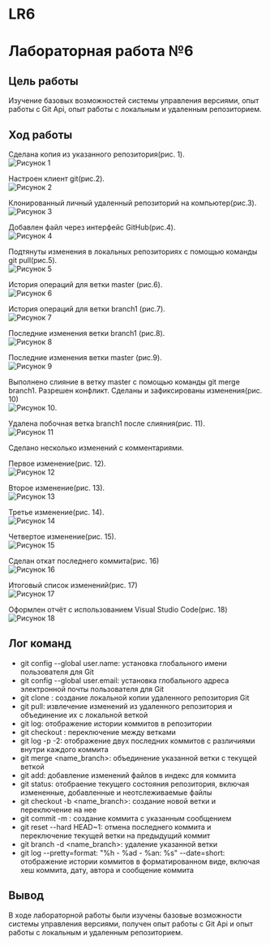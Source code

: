 # LR6
# Лабораторная работа №6  
## Цель работы
Изучение базовых возможностей системы управления версиями, опыт работы с Git Api, опыт работы с локальным и удаленным репозиторием.  
## Ход работы
Сделана копия из указанного репозитория(рис. 1).  
![Рисунок 1](Screenshots/Рисунок1.png)

Настроен клиент git(рис.2).  
![Рисунок 2](Screenshots/Рисунок2.png)

Клонированный личный удаленный репозиторий на компьютер(рис.3).  
![Рисунок 3](Screenshots/Рисунок3.png)

Добавлен файл через интерфейс GitHub(рис.4).  
![Рисунок 4](Screenshots/Рисунок4.png)

Подтянуты изменения в локальных репозиториях с помощью команды git pull(рис.5).  
![Рисунок 5](Screenshots/Рисунок5.png)

История операций для ветки master (рис.6).  
![Рисунок 6](Screenshots/Рисунок6.png)

История операций для ветки branch1 (рис.7).  
![Рисунок 7](Screenshots/Рисунок7.png)

Последние изменения ветки branch1 (рис.8).  
![Рисунок 8](Screenshots/Рисунок8.png)

Последние изменения ветки master (рис.9).  
![Рисунок 9](Screenshots/Рисунок9.png)

Выполнено слияние в ветку master c помощью команды git merge branch1. Разрешен конфликт. Сделаны и зафиксированы изменения(рис. 10)  
![Рисунок 10](Screenshots/Рисунок10.png).

Удалена побочная ветка branch1 после слияния(рис. 11).  
![Рисунок 11](Screenshots/Рисунок11.png)

Сделано несколько изменений с комментариями.

Первое изменение(рис. 12).  
![Рисунок 12](Screenshots/Рисунок12.png)

Второе изменение(рис. 13).  
![Рисунок 13](Screenshots/Рисунок13.png)

Третье изменение(рис. 14).  
![Рисунок 14](Screenshots/Рисунок14.png)

Четвертое изменение(рис. 15).  
![Рисунок 15](Screenshots/Рисунок15.png)

Сделан откат последнего коммита(рис. 16)  
![Рисунок 16](Screenshots/Рисунок16.png)

Итоговый список изменений(рис. 17)  
![Рисунок 17](Screenshots/Рисунок17.png)

Оформлен отчёт с использованием Visual Studio Code(рис. 18)  
![Рисунок 18](Screenshots/Рисунок18.png)

## Лог команд
* git config --global user.name: установка глобального имени пользователя для Git  
* git config --global user.email: установка глобального адреса электронной почты пользователя для Git  
* git clone : создание локальной копии удаленного репозитория Git  
* git pull: извлечение изменений из удаленного репозитория и объединение их с локальной веткой  
* git log: отображение истории коммитов в репозитории  
* git checkout : переключение между ветками  
* git log -p -2: отображение двух последних коммитов с различиями внутри каждого коммита  
* git merge <name_branch>: объединение указанной ветки с текущей веткой
* git add: добавление изменений файлов в индекс для коммита  
* git status: отобраение текущего состояния репозитория, включая измененные, добавленные и неотслеживаемые файлы  
* git checkout -b <name_branch>: создание новой ветки и переключение на нее
* git commit -m : создание коммита с указанным сообщением  
* git reset --hard HEAD~1: отмена последнего коммита и переключение текущей ветки на предыдущий коммит  
* git branch -d <name_branch>: удаление указанной ветки  
* git log --pretty=format: "%h - %ad - %an: %s" --date=short: отображение   истории коммитов в форматированном виде, включая хеш коммита, дату, автора и сообщение коммита  

## Вывод

В ходе лабораторной работы были изучены базовые возможности системы управления версиями, получен опыт работы с Git Api и опыт работы с локальным и удаленным репозиторием.